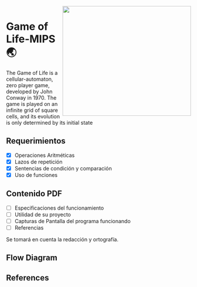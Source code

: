 <img src="https://miro.medium.com/max/960/1*5BiX8kolye4QPyyexQrogA.gif" align="right" height="300" width="350"  />

# Game of Life-MIPS 🌏

The Game of Life is a cellular-automaton, zero player game, developed by John Conway in 1970. The game is played on an infinite grid of square cells, and its evolution is only determined by its initial state


## Requerimientos

- [x]  Operaciones Aritméticas
- [x]  Lazos de repetición
- [x]  Sentencias de condición y comparación
- [x]  Uso de funciones

## Contenido PDF

- [ ]  Especificaciones del funcionamiento
- [ ]  Utilidad de su proyecto
- [ ]  Capturas de Pantalla del programa funcionando
- [ ]  Referencias

Se tomará en cuenta la redacción y ortografía.

## Flow Diagram

## References
